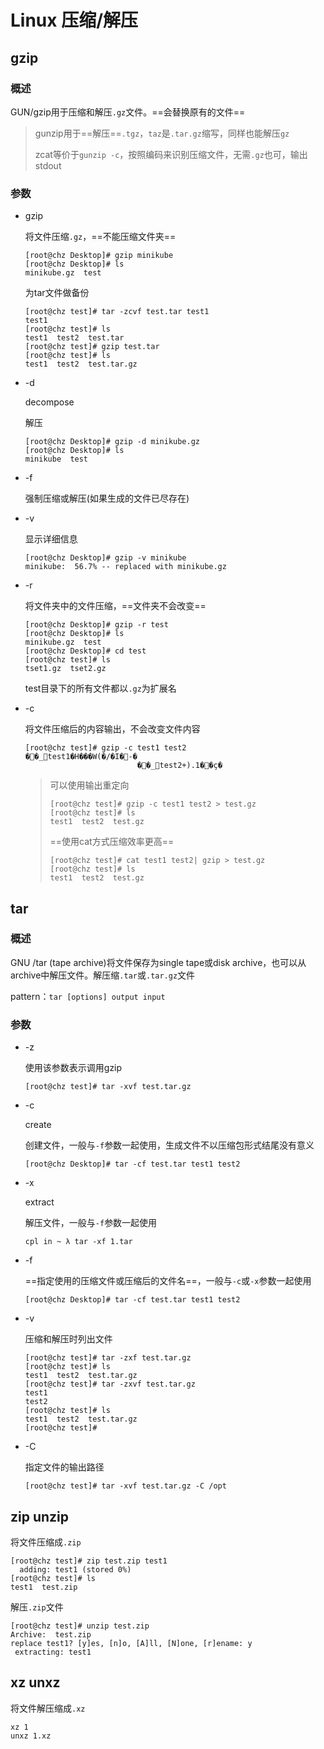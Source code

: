 # Linux 压缩/解压

## gzip

### 概述

GUN/gzip用于压缩和解压`.gz`文件。==会替换原有的文件==

> gunzip用于==解压==`.tgz`，`taz`是`.tar.gz`缩写，同样也能解压`gz`
>
> zcat等价于`gunzip -c`，按照编码来识别压缩文件，无需`.gz`也可，输出stdout

### 参数

- gzip

  将文件压缩`.gz`，==不能压缩文件夹==

  ```
  [root@chz Desktop]# gzip minikube 
  [root@chz Desktop]# ls
  minikube.gz  test
  ```

  为tar文件做备份

  ```
  [root@chz test]# tar -zcvf test.tar test1
  test1
  [root@chz test]# ls
  test1  test2  test.tar
  [root@chz test]# gzip test.tar 
  [root@chz test]# ls
  test1  test2  test.tar.gz
  ```

- -d

  decompose

  解压

  ```
  [root@chz Desktop]# gzip -d minikube.gz 
  [root@chz Desktop]# ls
  minikube  test
  ```

- -f

  强制压缩或解压(如果生成的文件已尽存在)

- -v

  显示详细信息

  ```
  [root@chz Desktop]# gzip -v minikube 
  minikube:	 56.7% -- replaced with minikube.gz
  ```

- -r

  将文件夹中的文件压缩，==文件夹不会改变==

  ```
  [root@chz Desktop]# gzip -r test
  [root@chz Desktop]# ls
  minikube.gz  test
  [root@chz Desktop]# cd test
  [root@chz test]# ls
  tset1.gz  tset2.gz
  ```

  test目录下的所有文件都以`.gz`为扩展名

- -c

  将文件压缩后的内容输出，不会改变文件内容

  ```
  [root@chz test]# gzip -c test1 test2
  ��_test1�H���W(�/�I�-�
                           ��_test2+).1��ç�
  ```

  > 可以使用输出重定向
  >
  > ```
  > [root@chz test]# gzip -c test1 test2 > test.gz
  > [root@chz test]# ls
  > test1  test2  test.gz
  > ```
  >
  > ==使用cat方式压缩效率更高==
  >
  > ```
  > [root@chz test]# cat test1 test2| gzip > test.gz
  > [root@chz test]# ls
  > test1  test2  test.gz
  > ```
  >
  > 

## tar

### 概述

GNU /tar (tape archive)将文件保存为single tape或disk archive，也可以从archive中解压文件。解压缩`.tar`或`.tar.gz`文件

pattern：`tar [options] output input`

### 参数

- -z

  使用该参数表示调用gzip

  ```
  [root@chz test]# tar -xvf test.tar.gz
  ```

- -c

  create

  创建文件，一般与`-f`参数一起使用，生成文件不以压缩包形式结尾没有意义

  ```
  [root@chz Desktop]# tar -cf test.tar test1 test2
  ```

- -x

  extract

  解压文件，一般与`-f`参数一起使用

  ```
  cpl in ~ λ tar -xf 1.tar
  ```

- -f

  ==指定使用的压缩文件或压缩后的文件名==，一般与`-c`或`-x`参数一起使用

  ```
  [root@chz Desktop]# tar -cf test.tar test1 test2
  ```

- -v

  压缩和解压时列出文件
  
  ```
  [root@chz test]# tar -zxf test.tar.gz 
  [root@chz test]# ls
  test1  test2  test.tar.gz
  [root@chz test]# tar -zxvf test.tar.gz 
  test1
  test2
  [root@chz test]# ls
  test1  test2  test.tar.gz
  [root@chz test]# 
  ```

- -C

  指定文件的输出路径

  ```
  [root@chz test]# tar -xvf test.tar.gz -C /opt
  ```

## zip unzip

将文件压缩成`.zip`

```
[root@chz test]# zip test.zip test1 
  adding: test1 (stored 0%)
[root@chz test]# ls
test1  test.zip
```

解压`.zip`文件

```
[root@chz test]# unzip test.zip 
Archive:  test.zip
replace test1? [y]es, [n]o, [A]ll, [N]one, [r]ename: y
 extracting: test1    
```

## xz  unxz

将文件解压缩成`.xz`

```
xz 1
unxz 1.xz
```

